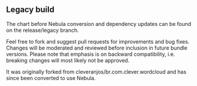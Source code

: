 ## Legacy build
The chart before Nebula conversion and dependency updates can be found on the release/legacy branch.

Feel free to fork and suggest pull requests for improvements and bug fixes. Changes will be moderated and reviewed before inclusion in future bundle versions. Please note that emphasis is on backward compatibility, i.e. breaking changes will most likely not be approved.

It was originally forked from cleveranjos/br.com.clever.wordcloud and has since been converted to use Nebula.